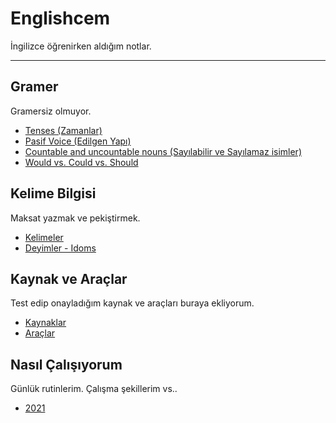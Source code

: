# Englishcem

İngilizce öğrenirken aldığım notlar.

---
## Gramer
Gramersiz olmuyor.
- [Tenses (Zamanlar)](/gramer/zamanlar.md)  
- [Pasif Voice (Edilgen Yapı)](/gramer/edilgen_yapi.md)  
- [Countable and uncountable nouns (Sayılabilir ve Sayılamaz isimler) ](/gramer/sayilabilir_ve_sayilamaz_isimler.md)  
- [Would vs. Could vs. Should](/gramer/would_could_should.md)

## Kelime Bilgisi
Maksat yazmak ve pekiştirmek.
- [Kelimeler](/kelimeler/kelimeler.md)  
- [Deyimler - Idoms](/kelimeler/deyimler.md) 

## Kaynak ve Araçlar
Test edip onayladığım kaynak ve araçları buraya ekliyorum.

- [Kaynaklar](/kaynak_ve_araclar/kaynaklar.md)
- [Araçlar](/kaynak_ve_araclar/araclar.md)

## Nasıl Çalışıyorum
Günlük rutinlerim. Çalışma şekillerim vs..
- [2021](/nasil_calisiyorum/2021.md)
